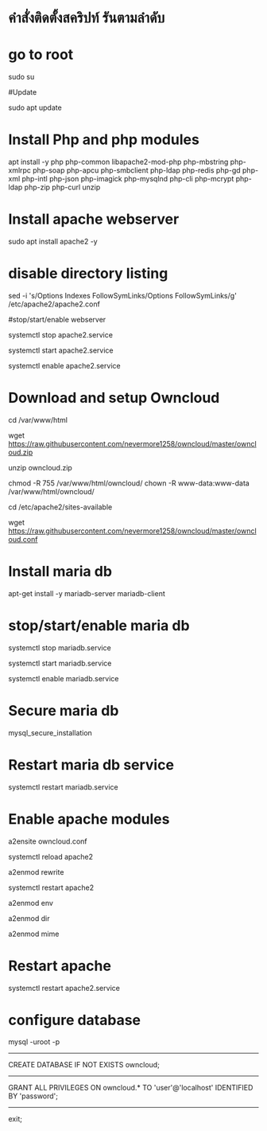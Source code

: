 # คำสั่งติดตั้งสคริปท์ รันตามลำดับ

# go to root

sudo su

#Update

sudo apt update

# Install Php and php modules

apt install -y php php-common libapache2-mod-php php-mbstring php-xmlrpc php-soap php-apcu php-smbclient php-ldap php-redis php-gd php-xml php-intl php-json php-imagick php-mysqlnd php-cli php-mcrypt php-ldap php-zip php-curl unzip


# Install apache webserver

sudo apt install apache2 -y


# disable directory listing 

sed -i 's/Options Indexes FollowSymLinks/Options FollowSymLinks/g' /etc/apache2/apache2.conf


#stop/start/enable webserver

systemctl stop apache2.service

systemctl start apache2.service

systemctl enable apache2.service


# Download and setup Owncloud

cd /var/www/html

wget https://raw.githubusercontent.com/nevermore1258/owncloud/master/owncloud.zip

unzip owncloud.zip

chmod -R 755 /var/www/html/owncloud/
chown -R www-data:www-data /var/www/html/owncloud/

cd /etc/apache2/sites-available

wget https://raw.githubusercontent.com/nevermore1258/owncloud/master/owncloud.conf


# Install maria db

apt-get install -y mariadb-server mariadb-client


# stop/start/enable maria db

systemctl stop mariadb.service

systemctl start mariadb.service

systemctl enable mariadb.service



# Secure maria db

mysql_secure_installation


# Restart maria db service 

systemctl restart mariadb.service


# Enable apache modules

a2ensite owncloud.conf

systemctl reload apache2

a2enmod rewrite

systemctl restart apache2

a2enmod env

a2enmod dir

a2enmod mime


# Restart apache

systemctl restart apache2.service

# configure database

mysql -uroot -p

---------------------------------------------------------------------------------

CREATE DATABASE IF NOT EXISTS owncloud;

---------------------------------------------------------------------------------

GRANT ALL PRIVILEGES ON owncloud.* TO 'user'@'localhost' IDENTIFIED BY 'password';

---------------------------------------------------------------------------------

exit;

